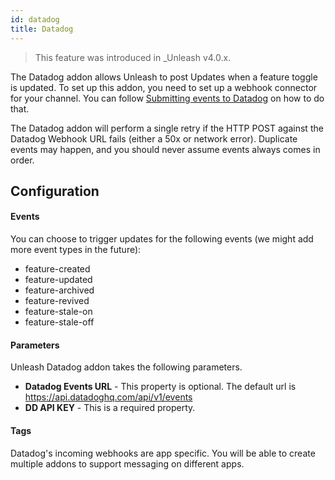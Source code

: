 ```yaml
---
id: datadog
title: Datadog
---
```


> This feature was introduced in \_Unleash v4.0.x.

The Datadog addon allows Unleash to post Updates when a feature toggle is updated. To set up this addon, you need to set up a webhook connector for your channel. You can follow [Submitting events to Datadog](https://docs.datadoghq.com/api/latest/events/#post-an-event) on how to do that.

The Datadog addon will perform a single retry if the HTTP POST against the Datadog Webhook URL fails (either a 50x or network error). Duplicate events may happen, and you should never assume events always comes in order.

## Configuration

#### Events

You can choose to trigger updates for the following events (we might add more event types in the future):

- feature-created
- feature-updated
- feature-archived
- feature-revived
- feature-stale-on
- feature-stale-off

#### Parameters

Unleash Datadog addon takes the following parameters.

- **Datadog Events URL** - This property is optional. The default url is https://api.datadoghq.com/api/v1/events
- **DD API KEY** - This is a required property.

#### Tags

Datadog's incoming webhooks are app specific. You will be able to create multiple addons to support messaging on different apps.
